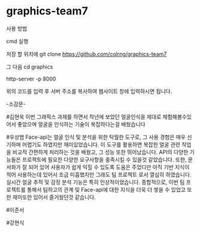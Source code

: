 # graphics-team7
사용 방법

cmd 실행

저장 할 위치에 
git clone https://github.com/colrng/graphics-team7

그 다음 
cd graphics

http-server -p 8000

위의 코드를 입력 후
서버 주소를 복사하여 웹사이트 창에 입력하시면 됩니다.



-소감문-

#김현욱
이번 그래픽스 과제를 하면서 작년에 보았던 얼굴인식을 제대로 체험해볼수있어서 좋았으며 얼굴을 인식하는 기술이 복잡하다는걸 배웠습니다

#우상범
Face-api는 얼굴 인식 및 분석을 위한 탁월한 도구로, 그 사용 경험은 매우 신기하며 어렵기도 하였지만 재미있었습니다. 이 도구를 활용하면 복잡한 얼굴 관련 작업을 비교적 간편하게 처리하는 것을 배웠고, 그 성능 또한 뛰어났습니다. API의 다양한 기능들은 프로젝트에 필요한 다양한 요구사항을 충족시킬 수 있을것 같았습니다. 또한, 문서화가 잘 되어 있어 사용자가 쉽게 익힐 수 있도록 도움은 주었디만 아직 기반 지식이 적어 사용하는데 있어서 조금 미흡했지만 그래도 팀 프로젝트 로서 열심히 하였습니다. 실시간 얼굴 추적 및 감정 분석 기능은 특히 인상적이었습니다. 종합적으로, 이번 팀 프로젝트를 통해서 팀하고의 관계 및 Face-api에 대한 지식을 더욱 더 쌓을 수 있었고 또한 재미또한 있어서 즐거웠던것 같습니다. 

#이준서

#강현식
